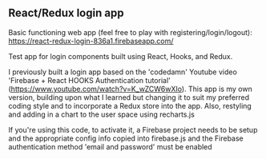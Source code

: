 ## React/Redux login app
Basic functioning web app (feel free to play with registering/login/logout): https://react-redux-login-836a1.firebaseapp.com/

Test app for login components built using React, Hooks, and Redux.

I previously built a login app based on the 'codedamn' Youtube video 'Firebase + React HOOKS Authentication tutorial' (https://www.youtube.com/watch?v=K_wZCW6wXIo). This app is my own version, building upon what I learned but changing it to suit my preferred coding style and to incorporate a Redux store into the app. Also, restyling and adding in a chart to the user space using recharts.js

If you're using this code, to activate it, a Firebase project needs to be setup and the appropriate config info copied into firebase.js and the Firebase authentication method 'email and password' must be enabled

